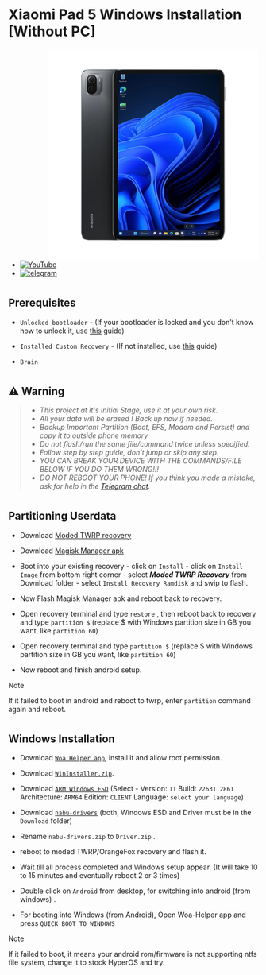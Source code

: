 # Xiaomi Pad 5 Windows Installation [Without PC]
<img align="right" src="nabu.png" width="425" alt="Windows 11 Running On A Xiaomi Pad 5">

- [![YouTube](https://github.com/Kumar-Jy/Windows-in-PocoF1-Without-PC/assets/20044626/3abc8b52-c5c6-4495-b623-d1312195d639)](https://youtu.be/)
- [![telegram](https://img.shields.io/badge/chat-telegram-brightgreen.svg?logo=telegram&style=flat-square)](https://t.me/WinInstaller)
#

## Prerequisites
- ```Unlocked bootloader``` - (If your bootloader is locked and you don't know how to unlock it, use [this](unlock-bootloader.md) guide)

- `Installed Custom Recovery` - (If not installed, use [this]() guide)

-  ```Brain```
#

## ⚠️ Warning
> - _This project at it's Initial Stage, use it at your own risk._
> - _All your data will be erased ! Back up now if needed._
> - _Backup Important Partition (Boot, EFS, Modem and Persist) and copy it to outside phone memory_
> - _Do not flash/run the same file/command twice unless specified._
> - _Follow step by step guide, don't jump or skip any step._
> - _YOU CAN BREAK YOUR DEVICE WITH THE COMMANDS/FILE BELOW IF YOU DO THEM WRONG!!!_
> - _DO NOT REBOOT YOUR PHONE! If you think you made a mistake, ask for help in the [Telegram chat](https://t.me/WinInstaller)._
#

## Partitioning Userdata 
- Download [Moded TWRP recovery](https://github.com/Kumar-Jy/Windows-in-NABU-Without-PC/releases/tag/Moded-TWRP-Recovery)
  
- Download [Magisk Manager apk](https://github.com/topjohnwu/Magisk/releases/download/v27.0/Magisk-v27.0.apk)
  
- Boot into your existing recovery - click on `Install` - click on `Install Image` from bottom right corner - select _**Moded TWRP Recovery**_ from Download folder - select `Install Recovery Ramdisk` and swip to flash.
  
- Now Flash Magisk Manager apk and reboot back to recovery.
  
- Open recovery terminal and type `restore` , then reboot back to recovery and type `partition $` (replace $ with Windows partition size in GB you want, like `partition 60`)

- Open recovery terminal and type `partition $` (replace $ with Windows partition size in GB you want, like `partition 60`)
  
- Now reboot and finish android setup.
  
> [!NOTE]
> If it failed to boot in android and reboot to twrp, enter `partition` command again and reboot.
#

## Windows Installation
- Download [`Woa Helper app`](https://github.com/Marius586/WoA-Helper-update/releases/tag/WOA), install it and allow root permission.
  
- Download [`WinInstaller.zip`](https://github.com/Kumar-Jy/Windows-in-NABU-Without-PC/releases/tag/Nabu-WinInstaller).
  
- Download [`ARM Windows ESD`](https://worproject.com/esd) (Select - Version:  `11` Build:  `22631.2861` Architecture:  `ARM64` Edition:  `CLIENT` Language:  `select your language`)

- Download [```nabu-drivers```](https://github.com/erdilS/Port-Windows-11-Xiaomi-Pad-5/releases/tag/Drivers) (both, Windows ESD and Driver must be in the `Download` folder)
  
- Rename `nabu-drivers.zip` to `Driver.zip` .
  
- reboot to moded TWRP/OrangeFox recovery and flash it.
  
- Wait till all process completed and Windows setup appear. (It will take 10 to 15 minutes and eventually reboot 2 or 3 times)

- Double click on `Android` from desktop, for switching into android (from windows) .

- For booting into Windows (from Android), Open Woa-Helper app and press `QUICK BOOT TO WINDOWS`

> [!NOTE]
> If it failed to boot, it means your android rom/firmware is not supporting ntfs file system, change it to stock HyperOS and try.
#

